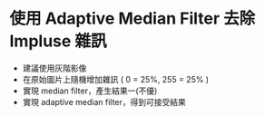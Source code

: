 # 使用 Adaptive Median Filter 去除 Impluse 雜訊 #
- 建議使用灰階影像
- 在原始圖片上隨機增加雜訊 ( 0 = 25%, 255 = 25% )
- 實現 median filter，產生結果一(不優)
- 實現 adaptive median filter，得到可接受結果

